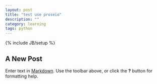 ```yaml
---
layout: post
title: "test use proseio"
description: ""
category: learning
tags: python 
---
```

{% include JB/setup %}
## A New Post

Enter text in [Markdown](http://daringfireball.net/projects/markdown/). Use the toolbar above, or click the **?** button for formatting help.

